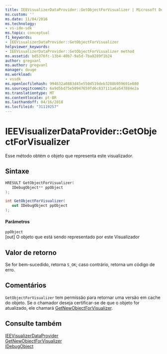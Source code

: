 ```yaml
---
title: IEEVisualizerDataProvider::GetObjectForVisualizer | Microsoft Docs
ms.custom: ''
ms.date: 11/04/2016
ms.technology:
- vs-ide-sdk
ms.topic: conceptual
f1_keywords:
- IEEVisualizerDataProvider::GetObjectForVisualizer
helpviewer_keywords:
- IEEVisualizerDataProvider::GetObjectForVisualizer method
ms.assetid: bd5376fc-13b4-40b7-9a5d-7ba8289f1b24
author: gregvanl
ms.author: gregvanl
manager: douge
ms.workload:
- vssdk
ms.openlocfilehash: 994632a0883d45e550d519deb3288b959691e080
ms.sourcegitcommit: 6a9d5bd75e50947659fd6c837111a6a547884e2a
ms.translationtype: MT
ms.contentlocale: pt-BR
ms.lasthandoff: 04/16/2018
ms.locfileid: "31119257"
---
```

# <a name="ieevisualizerdataprovidergetobjectforvisualizer"></a>IEEVisualizerDataProvider::GetObjectForVisualizer
Esse método obtém o objeto que representa este visualizador.  
  
## <a name="syntax"></a>Sintaxe  
  
```cpp  
HRESULT GetObjectForVisualizer(  
   IDebugObject** ppObject  
);  
```  
  
```csharp  
int GetObjectForVisualizer(  
   out IDebugObject ppObject  
);  
```  
  
#### <a name="parameters"></a>Parâmetros  
 `ppObject`  
 [out] O objeto que está sendo representado por este Visualizador  
  
## <a name="return-value"></a>Valor de retorno  
 Se for bem-sucedido, retorna `S_OK`; caso contrário, retorna um código de erro.  
  
## <a name="remarks"></a>Comentários  
 `GetObjectForVisualizer` tem permissão para retornar uma versão em cache do objeto. Se o chamador deseja certificar-se de que o objeto for atualizado, ele chamará [GetNewObjectForVisualizer](../../../extensibility/debugger/reference/ieevisualizerdataprovider-getnewobjectforvisualizer.md).  
  
## <a name="see-also"></a>Consulte também  
 [IEEVisualizerDataProvider](../../../extensibility/debugger/reference/ieevisualizerdataprovider.md)   
 [GetNewObjectForVisualizer](../../../extensibility/debugger/reference/ieevisualizerdataprovider-getnewobjectforvisualizer.md)   
 [IDebugObject](../../../extensibility/debugger/reference/idebugobject.md)
